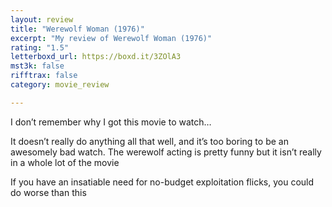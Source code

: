 ```yaml
---
layout: review
title: "Werewolf Woman (1976)"
excerpt: "My review of Werewolf Woman (1976)"
rating: "1.5"
letterboxd_url: https://boxd.it/3ZOlA3
mst3k: false
rifftrax: false
category: movie_review

---
```


I don’t remember why I got this movie to watch…

It doesn’t really do anything all that well, and it’s too boring to be an awesomely bad watch. The werewolf acting is pretty funny but it isn’t really in a whole lot of the movie

If you have an insatiable need for no-budget exploitation flicks, you could do worse than this